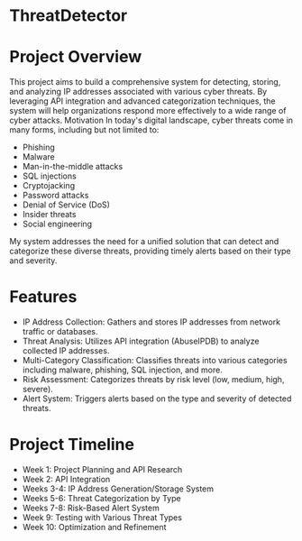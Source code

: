 # ThreatDetector

# Project Overview
This project aims to build a comprehensive system for detecting, storing, and analyzing IP addresses associated with various cyber threats. By leveraging API integration and advanced categorization techniques, the system will help organizations respond more effectively to a wide range of cyber attacks.
Motivation
In today's digital landscape, cyber threats come in many forms, including but not limited to:

* Phishing
* Malware
* Man-in-the-middle attacks
* SQL injections
* Cryptojacking
* Password attacks
* Denial of Service (DoS)
* Insider threats
* Social engineering

My system addresses the need for a unified solution that can detect and categorize these diverse threats, providing timely alerts based on their type and severity.

# Features

* IP Address Collection: Gathers and stores IP addresses from network traffic or databases.
* Threat Analysis: Utilizes API integration (AbuseIPDB) to analyze collected IP addresses.
* Multi-Category Classification: Classifies threats into various categories including malware, phishing, SQL injection, and more.
* Risk Assessment: Categorizes threats by risk level (low, medium, high, severe).
* Alert System: Triggers alerts based on the type and severity of detected threats.

# Project Timeline

* Week 1: Project Planning and API Research
* Week 2: API Integration
* Weeks 3-4: IP Address Generation/Storage System
* Weeks 5-6: Threat Categorization by Type
* Weeks 7-8: Risk-Based Alert System
* Week 9: Testing with Various Threat Types
* Week 10: Optimization and Refinement
